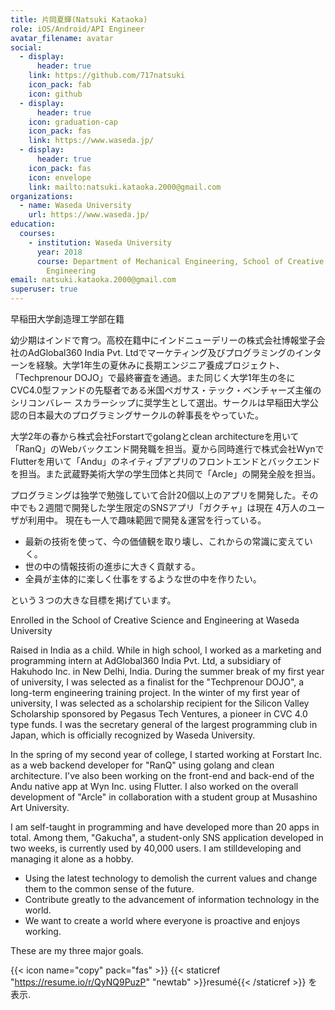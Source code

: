 ```yaml
---
title: 片岡夏輝(Natsuki Kataoka)
role: iOS/Android/API Engineer
avatar_filename: avatar
social:
  - display:
      header: true
    link: https://github.com/717natsuki
    icon_pack: fab
    icon: github
  - display:
      header: true
    icon: graduation-cap
    icon_pack: fas
    link: https://www.waseda.jp/
  - display:
      header: true
    icon_pack: fas
    icon: envelope
    link: mailto:natsuki.kataoka.2000@gmail.com
organizations:
  - name: Waseda University
    url: https://www.waseda.jp/
education:
  courses:
    - institution: Waseda University
      year: 2018
      course: Department of Mechanical Engineering, School of Creative Science and
        Engineering
email: natsuki.kataoka.2000@gmail.com
superuser: true
---
```

早稲田大学創造理工学部在籍

幼少期はインドで育つ。高校在籍中にインドニューデリーの株式会社博報堂子会社のAdGlobal360 India Pvt. Ltdでマーケティング及びプログラミングのインターンを経験。大学1年生の夏休みに長期エンジニア養成プロジェクト、「Techprenour DOJO」で最終審査を通過。また同じく大学1年生の冬にCVC4.0型ファンドの先駆者である米国ペガサス・テック・ベンチャーズ主催のシリコンバレー スカラーシップに奨学生として選出。サークルは早稲田大学公認の日本最大のプログラミングサークルの幹事長をやっていた。

大学2年の春から株式会社Forstartでgolangとclean architectureを用いて「RanQ」のWebバックエンド開発職を担当。夏から同時進行で株式会社WynでFlutterを用いて「Andu」のネイティブアプリのフロントエンドとバックエンドを担当。また武蔵野美術大学の学生団体と共同で「Arcle」の開発全般を担当。

プログラミングは独学で勉強していて合計20個以上のアプリを開発した。その中でも２週間で開発した学生限定のSNSアプリ「ガクチャ」は現在 4万人のユーザが利用中。
現在も一人で趣味範囲で開発＆運営を行っている。

* 最新の技術を使って、今の価値観を取り壊し、これからの常識に変えていく。
* 世の中の情報技術の進歩に大きく貢献する。
* 全員が主体的に楽しく仕事をするような世の中を作りたい。

という３つの大きな目標を掲げています。

Enrolled in the School of Creative Science and Engineering at Waseda University

Raised in India as a child. While in high school, I worked as a marketing and programming intern at AdGlobal360 India Pvt. Ltd, a subsidiary of Hakuhodo Inc. in New Delhi, India. During the summer break of my first year of university, I was selected as a finalist for the "Techprenour DOJO", a long-term engineering training project. In the winter of my first year of university, I was selected as a scholarship recipient for the Silicon Valley Scholarship sponsored by Pegasus Tech Ventures, a pioneer in CVC 4.0 type funds. I was the secretary general of the largest programming club in Japan, which is officially recognized by Waseda University.

In the spring of my second year of college, I started working at Forstart Inc. as a web backend developer for "RanQ" using golang and clean architecture. I've also been working on the front-end and back-end of the Andu native app at Wyn Inc. using Flutter. I also worked on the overall development of "Arcle" in collaboration with a student group at Musashino Art University.

I am self-taught in programming and have developed more than 20 apps in total. Among them, "Gakucha", a student-only SNS application developed in two weeks, is currently used by 40,000 users.
I am stilldeveloping and managing it alone as a hobby.

* Using the latest technology to demolish the current values and change them to the common sense of the future.
* Contribute greatly to the advancement of information technology in the world.
* We want to create a world where everyone is proactive and enjoys working.

These are my three major goals.

{{< icon name="copy" pack="fas" >}} {{< staticref "https://resume.io/r/QyNQ9PuzP" "newtab" >}}resumé{{< /staticref >}} を表示.
